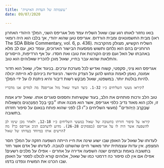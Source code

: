```yaml
---
title: 'עוצמתה של העדות האישית'
date: 09/07/2020

---
```


בואו נחזור לאותו רגע שבו שאול השליח עמד מול אגריפס השני, המלך היהודי האחרון מבית החשמונאים ומבית הורדוס. אגריפס טען שהוא יהודי, אך בלבו הוא היה רומאי (ראו The SDA Bible Commentary, vol. 6, p. 436). השליח הקשיש, מצולק מהקרבות הרוחניים בהם הוא נלחם ותשוש ממסעות הבישור הארוכים, עומד כאן, עם לב מלא באהבתו של האל ועם פנים הקורנות את טובו ואת חסדו. על אף הרדיפות, הייסורים והתלאות שהוא עבר בחייו, שאול מוכן להכריז שאלוהים הוא טוב.

אגריפס הוא ציני, סקפטי, קשוח ואדיש לכל מערכת ערכים. בניגוד אליו, שאול הוא חדור אמונה, נאמן לאמת ונחוש להגן על הצדק והיושר. הניגודיות ביניהם לא הייתה יכולה להיות בולטת יותר. במשפטו, שאול מבקש רשות דיבור והיא ניתנת לו על ידי המלך.

`קיראו מעשי השליחים כ״ו 1-32. כיצד העיד שאול מול אגריפס? מה למדים אנו מדבריו?`

טוב הלב ורכות פותחים את הלב, בעוד שקשיחות וחספוס סוגרים אותו. שאול יודע אמת זו, ולכן הוא מאוד נדיב כלפי אגריפס, אשר הוא מכנה אותו ״בָּקִי בְּכָל הַמִּנְהָגִים וְהַשְּׁאֵלוֹת שֶׁבְּקֶרֶב הַיְּהוּדִים״ (מעשי השליחים כ״ו 3) לפני שהוא פותח בנאום על סיפור חזרתו בתשובה.

`קיראו על סיפור חזרתו בתשובה של שאול במעשי השליחים כ״ו 12-18, ולאחר מכן שימו לב להשפעה אשר היה לו על אגריפס (בפסוקים 26-28). מדוע לדעתכם הגיב אגריפס כך? מה הרשים אותו במיוחד בעדותו של שאול?`

לעדותו של שאול על האופן שבו ישוע שינה את חייו הייתה השפעה חזקה על המלך חסר המצפון. אין עדות עוצמתית יותר מאשר חיים שהשתנו לטובה. לעדותו של אדם אשר חזר בתשובה באמת ובתמים ישנה השפעה אדירה על אחרים - אפילו על מלכים רשעים! אפילו אם אין לנו סיפור כה דרמטי כמו של שאול, אלוהים קורא לכולנו לספר על האופן שבו הכרנו את המשיח ונפדנו בדמו.